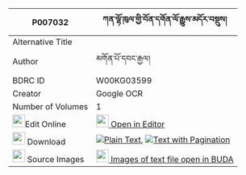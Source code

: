 |P007032|ཀན་ལྷོ་ཁུལ་གྱི་བོན་དགོན་ལོ་རྒྱུས་མདོར་བསྡུས། 
| --- | --- 
|Alternative Title |
|Author| མགོན་པོ་དབང་རྒྱལ།
|BDRC ID | W00KG03599
|Creator | Google OCR
|Number of Volumes| 1
|<img width="25" src="https://img.icons8.com/color/25/000000/edit-property.png">Edit Online| [<img width="25" src="https://avatars.githubusercontent.com/u/45091458?s=200&v=4"> Open in Editor](http://editor.openpecha.org/P007032)
|<img width="25" src="https://img.icons8.com/fluent/48/000000/download-2.png"/>  Download | [![](https://img.icons8.com/color/20/000000/txt.png)Plain Text](https://github.com/Openpecha/P007032/releases/download/v1/ken_lho_khul_gyi_bon_gon_logyu_plain_P007032.zip), [![](https://img.icons8.com/color/20/000000/txt.png)Text with Pagination](https://github.com/Openpecha/P007032/releases/download/v1/ken_lho_khul_gyi_bon_gon_logyu_pages_P007032.zip)
|<img width="25" src="https://img.icons8.com/plasticine/100/000000/pictures-folder.png"/>  Source Images | [<img width="25" src="https://library.bdrc.io/icons/BUDA-small.svg"> Images of text file open in BUDA](https://library.bdrc.io/show/bdr:W00KG03599)